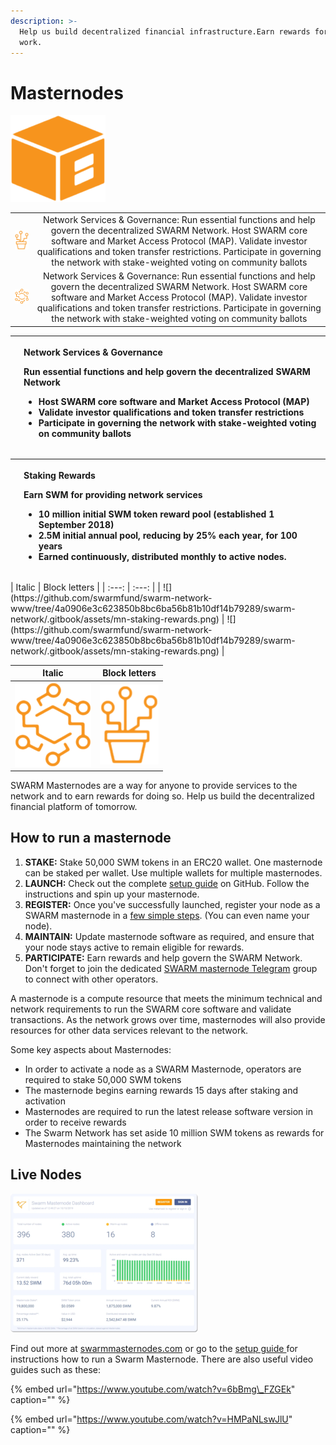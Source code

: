 ```yaml
---
description: >-
  Help us build decentralized financial infrastructure.Earn rewards for your
  work.
---
```


# Masternodes

![](../../.gitbook/assets/mn.png)

|  |  |
| :---: | :---: |
| ![](../../.gitbook/assets/mn-network-governance.png) | Network Services & Governance: Run essential functions and help govern the decentralized SWARM Network. Host SWARM core software and Market Access Protocol (MAP). Validate investor qualifications and token transfer restrictions. Participate in governing the network with stake-weighted voting on community ballots |
| ![](../../.gitbook/assets/mn-staking-rewards.png) | Network Services & Governance: Run essential functions and help govern the decentralized SWARM Network. Host SWARM core software and Market Access Protocol (MAP). Validate investor qualifications and token transfer restrictions. Participate in governing the network with stake-weighted voting on community ballots |



<table>
  <thead>
    <tr>
      <th style="text-align:left">
        <img src="https://github.com/swarmfund/swarm-network-www/tree/4a0906e3c623850b8bc6ba56b81b10df14b79289/swarm-network/.gitbook/assets/mn-network-governance.png"
        alt/>
      </th>
      <th style="text-align:left">
        <p><b>Network Services &amp; Governance</b>
        </p>
        <p>Run essential functions and help govern the decentralized SWARM Network</p>
        <ul>
          <li>Host SWARM core software and Market Access Protocol (MAP)</li>
          <li>Validate investor qualifications and token transfer restrictions</li>
          <li>Participate in governing the network with stake-weighted voting on community
            ballots</li>
        </ul>
      </th>
    </tr>
  </thead>
  <tbody></tbody>
</table><table>
  <thead>
    <tr>
      <th style="text-align:left">
        <img src="https://github.com/swarmfund/swarm-network-www/tree/4a0906e3c623850b8bc6ba56b81b10df14b79289/swarm-network/.gitbook/assets/mn-staking-rewards.png"
        alt/>
      </th>
      <th style="text-align:left">
        <p><b>Staking Rewards</b>
        </p>
        <p>Earn SWM for providing network services</p>
        <ul>
          <li>10 million initial SWM token reward pool (established 1 September 2018)</li>
          <li>2.5M initial annual pool, reducing by 25% each year, for 100 years</li>
          <li>Earned continuously, distributed monthly to active nodes.</li>
        </ul>
      </th>
    </tr>
  </thead>
  <tbody></tbody>
</table>| Italic | Block letters |
| :---: | :---: |
| ![](https://github.com/swarmfund/swarm-network-www/tree/4a0906e3c623850b8bc6ba56b81b10df14b79289/swarm-network/.gitbook/assets/mn-staking-rewards.png) | ![](https://github.com/swarmfund/swarm-network-www/tree/4a0906e3c623850b8bc6ba56b81b10df14b79289/swarm-network/.gitbook/assets/mn-staking-rewards.png) |

| Italic | Block letters |
| :---: | :---: |
| ![](../../.gitbook/assets/mn-staking-rewards.png) | ![](../../.gitbook/assets/mn-network-governance.png) |

SWARM Masternodes are a way for anyone to provide services to the network and to earn rewards for doing so. Help us build the decentralized financial platform of tomorrow.

## **How to run a masternode**

1. **STAKE:** Stake 50,000 SWM tokens in an ERC20 wallet. One masternode can be staked per wallet. Use multiple wallets for multiple masternodes.
2. **LAUNCH:** Check out the complete [setup guide](https://github.com/swarmfund/swarm-masternode) on GitHub. Follow the instructions and spin up your masternode.
3. **REGISTER:** Once you've successfully launched, register your node as a SWARM masternode in a [few simple steps](https://masternodes.swarm.fund/#/register). \(You can even name your node\).
4. **MAINTAIN:** Update masternode software as required, and ensure that your node stays active to remain eligible for rewards.
5. **PARTICIPATE:** Earn rewards and help govern the SWARM Network. Don't forget to join the dedicated [SWARM masternode Telegram](https://t.me/swarmmasternodes) group to connect with other operators. 

A masternode is a compute resource that meets the minimum technical and network requirements to run the SWARM core software and validate transactions. As the network grows over time, masternodes will also provide resources for other data services relevant to the network.

Some key aspects about Masternodes:

* In order to activate a node as a SWARM Masternode, operators are required to stake 50,000 SWM tokens
* The masternode begins earning rewards 15 days after staking and activation
* Masternodes are required to run the latest release software version in order to receive rewards
* The Swarm Network has set aside 10 million SWM tokens as rewards for Masternodes maintaining the network

## Live Nodes

![](../../.gitbook/assets/mn-dashboard.png)

Find out more at [swarmmasternodes.com](https://www.swarmmasternodes.com/) or go to the [setup guide ](https://swm.by/howtomasternode)for instructions how to run a Swarm Masternode. There are also useful video guides such as these:

{% embed url="https://www.youtube.com/watch?v=6bBmg\_FZGEk" caption="" %}

{% embed url="https://www.youtube.com/watch?v=HMPaNLswJlU" caption="" %}


